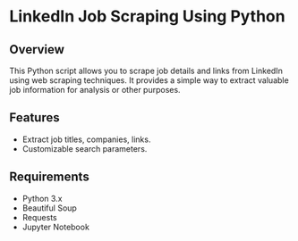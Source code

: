 # LinkedIn Job Scraping Using Python













## Overview

This Python script allows you to scrape job details and links from LinkedIn using web scraping techniques. It provides a simple way to extract valuable job information for analysis or other purposes.

## Features

- Extract job titles, companies, links.
- Customizable search parameters.

## Requirements

- Python 3.x
- Beautiful Soup
- Requests
- Jupyter Notebook
